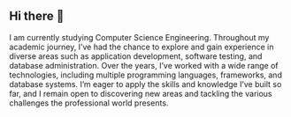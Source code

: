 ## Hi there 👋
I am currently studying Computer Science Engineering. Throughout my academic journey, I’ve had the chance to explore and gain experience in diverse areas such as application development, software testing, and database administration. Over the years, I’ve worked with a wide range of technologies, including multiple programming languages, frameworks, and database systems. I’m eager to apply the skills and knowledge I’ve built so far, and I remain open to discovering new areas and tackling the various challenges the professional world presents.
<!--
**JeaustinObando/JeaustinObando** is a ✨ _special_ ✨ repository because its `README.md` (this file) appears on your GitHub profile.

Here are some ideas to get you started:

- 🔭 I’m currently working on ...
- 🌱 I’m currently learning ...
- 👯 I’m looking to collaborate on ...
- 🤔 I’m looking for help with ...
- 💬 Ask me about ...
- 📫 How to reach me: ...
- 😄 Pronouns: ...
- ⚡ Fun fact: ...
-->
